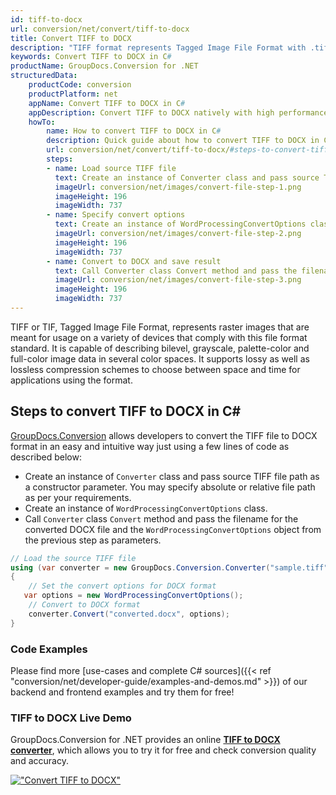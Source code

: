 ```yaml
---
id: tiff-to-docx
url: conversion/net/convert/tiff-to-docx
title: Convert TIFF to DOCX
description: "TIFF format represents Tagged Image File Format with .tiff extension. Learn how to convert TIFF to DOCX file programmatically in C# language using GroupDocs.Conversion for .NET library."
keywords: Convert TIFF to DOCX in C#
productName: GroupDocs.Conversion for .NET
structuredData:
    productCode: conversion
    productPlatform: net
    appName: Convert TIFF to DOCX in C#
    appDescription: Convert TIFF to DOCX natively with high performance using C# language and server side GroupDocs.Conversion for .NET APIs, without the use of any software like Microsoft or Open Office.
    howTo:
        name: How to convert TIFF to DOCX in C# 
        description: Quick guide about how to convert TIFF to DOCX in C# with high performance and accuracy.
        url: conversion/net/convert/tiff-to-docx/#steps-to-convert-tiff-to-docx-in-c
        steps:
        - name: Load source TIFF file 
          text: Create an instance of Converter class and pass source TIFF file path as a constructor parameter. You may specify absolute or relative file path as per your requirements. 
          imageUrl: conversion/net/images/convert-file-step-1.png
          imageHeight: 196
          imageWidth: 737
        - name: Specify convert options 
          text: Create an instance of WordProcessingConvertOptions class.
          imageUrl: conversion/net/images/convert-file-step-2.png
          imageHeight: 196
          imageWidth: 737
        - name: Convert to DOCX and save result 
          text: Call Converter class Convert method and pass the filename for the converted HTML file and the WordProcessingConvertOptions object from the previous step as parameters.
          imageUrl: conversion/net/images/convert-file-step-3.png
          imageHeight: 196
          imageWidth: 737
---
```


TIFF or TIF, Tagged Image File Format, represents raster images that are meant for usage on a variety of devices that comply with this file format standard. It is capable of describing bilevel, grayscale, palette-color and full-color image data in several color spaces. It supports lossy as well as lossless compression schemes to choose between space and time for applications using the format.

## Steps to convert TIFF to DOCX in C#

[GroupDocs.Conversion](https://products.groupdocs.com/conversion/net) allows developers to convert the TIFF file to DOCX format in an easy and intuitive way just using a few lines of code as described below:

* Create an instance of `Converter` class and pass source TIFF file path as a constructor parameter. You may specify absolute or relative file path as per your requirements. 
* Create an instance of `WordProcessingConvertOptions` class.
* Call `Converter` class `Convert` method and pass the filename for the converted DOCX file and the `WordProcessingConvertOptions` object from the previous step as parameters.

```csharp
// Load the source TIFF file
using (var converter = new GroupDocs.Conversion.Converter("sample.tiff"))
{
    // Set the convert options for DOCX format
   var options = new WordProcessingConvertOptions();
    // Convert to DOCX format
    converter.Convert("converted.docx", options);
}
```

### Code Examples

Please find more [use-cases and complete C# sources]({{< ref "conversion/net/developer-guide/examples-and-demos.md" >}}) of our backend and frontend examples and try them for free!

### TIFF to DOCX Live Demo

GroupDocs.Conversion for .NET provides an online [**TIFF to DOCX converter**](https://products.groupdocs.app/conversion/tiff-to-docx), which allows you to try it for free and check conversion quality and accuracy.

[!["Convert TIFF to DOCX"](conversion/net/images/convert-to-docx/convert-tiff-to-docx.png)](https://products.groupdocs.app/conversion/tiff-to-docx)